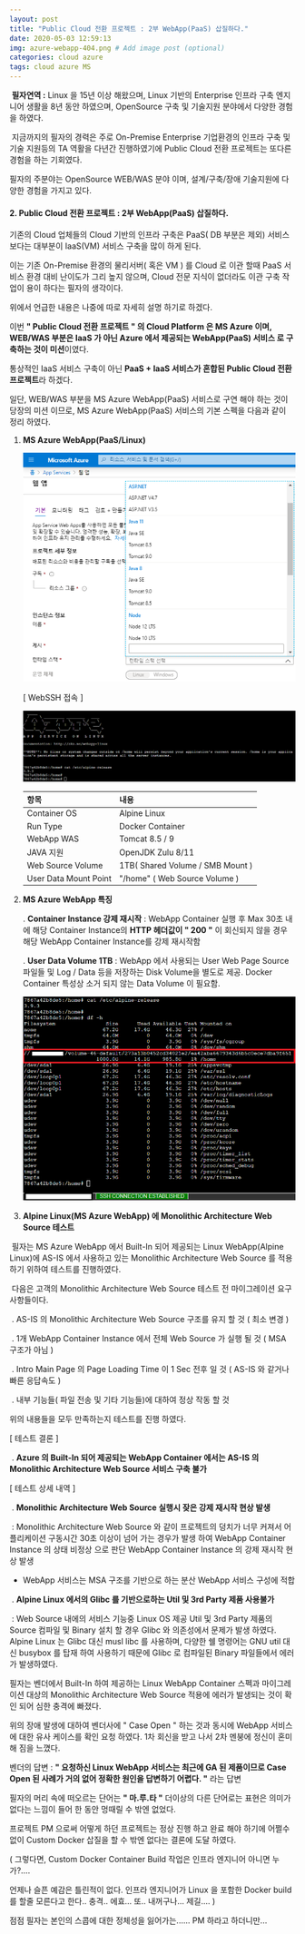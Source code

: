 ```yaml
---
layout: post
title: "Public Cloud 전환 프로젝트 : 2부 WebApp(PaaS) 삽질하다."
date: 2020-05-03 12:59:13
img: azure-webapp-404.png # Add image post (optional)
categories: cloud azure
tags: cloud azure MS
---
```


​	**필자연역 :** Linux 을 15년 이상 해왔으며, Linux 기반의 Enterprise 인프라 구축 엔지니어 생활을 8년 동안 하였으며, OpenSource 구축 및 기술지원 분야에서 다양한 경험을 하였다.

​	지금까지의 필자의 경력은 주로 On-Premise Enterprise 기업환경의 인프라 구축 및 기술 지원등의 TA 역활을 다년간 진행하였기에 Public Cloud 전환 프로젝트는 또다른 경험을 하는 기회였다.

필자의 주분야는 OpenSource WEB/WAS 분야 이며, 설계/구축/장애 기술지원에 다양한 경험을 가지고 있다.



#### 2. Public Cloud 전환 프로젝트 : 2부 WebApp(PaaS) 삽질하다.

기존의 Cloud 업체들의 Cloud 기반의 인프라 구축은 PaaS( DB 부분은 제외) 서비스 보다는 대부분이 IaaS(VM) 서비스 구축을 많이 하게 된다. 

  이는 기존 On-Premise 환경의 물리서버( 혹은 VM )  를 Cloud 로 이관 할때 PaaS 서비스 환경 대비 난이도가 그리 높지 않으며, Cloud 전문 지식이 없더라도 이관 구축 작업이 용이 하다는 필자의 생각이다.

  위에서 언급한 내용은 나중에 따로 자세히 설명 하기로 하겠다.

이번 **" Public Cloud 전환 프로젝트 " 의 Cloud Platform 은 MS Azure 이며, WEB/WAS 부분은 IaaS 가 아닌 Azure 에서 제공되는 WebApp(PaaS) 서비스 로 구축하는 것이 미션**이였다.

 통상적인 IaaS 서비스 구축이 아닌 **PaaS + IaaS 서비스가 혼합된 Public Cloud 전환 프로젝트**라 하겠다. 

 일단, WEB/WAS 부분을 MS Azure WebApp(PaaS) 서비스로 구연 해야 하는 것이 당장의 미션 이므로, MS Azure WebApp(PaaS) 서비스의 기본 스펙을 다음과 같이 정리 하였다.

1. **MS Azure WebApp(PaaS/Linux)**

   ![Azure WebApp](https://github.com/graudis/graudis.github.io/blob/master/_image/webapp-1.png?raw=true)

   [ WebSSH 접속 ]

   ![WebSSH](https://github.com/graudis/graudis.github.io/blob/master/_image/webapp-2.png?raw=true)

   | 항목                  | 내용                             |
   | --------------------- | -------------------------------- |
   | Container OS          | Alpine Linux                     |
   | Run Type              | Docker Container                 |
   | WebApp WAS            | Tomcat 8.5 / 9                   |
   | JAVA 지원             | OpenJDK Zulu 8/11                |
   | Web Source Volume     | 1TB( Shared Volume / SMB Mount ) |
   | User Data Mount Point | "/home" ( Web Source Volume )    |



2. **MS Azure WebApp 특징**

   . **Container Instance 강제 재시작** : WebApp Container 실행 후 Max 30초 내에 해당 Container Instance의 **HTTP 헤더값이 " 200 "** 이 회신되지 않을 경우 해당 WebApp Container Instance를 강제 재시작함

   

   . **User Data Volume 1TB** : WebApp 에서 사용되는 User Web Page Source 파일들 및 Log / Data 등을 저장하는 Disk Volume을 별도로 제공. Docker Container 특성상 소거 되지 않는 Data Volume 이 필요함.

   ![User Data](https://github.com/graudis/graudis.github.io/blob/master/_image/webapp-4.png?raw=true)



3. **Alpine Linux(MS Azure WebApp) 에 Monolithic Architecture Web Source 테스트**

​	필자는 MS Azure WebApp 에서 Built-In 되어 제공되는 Linux WebApp(Alpine Linux)에 AS-IS 에서 사용하고 있는 Monolithic Architecture Web Source 를 적용하기 위하여 테스트를 진행하였다.

​    다음은 고객의 Monolithic Architecture Web Source 테스트 전 마이그레이션 요구 사항들이다.

​	. AS-IS 의 Monolithic Architecture Web Source 구조를 유지 할 것 ( 최소 변경 )

​	. 1개 WebApp Container Instance 에서 전체 Web Source 가 실행 될 것 ( MSA 구조가 아님 )

​	. Intro Main Page 의 Page Loading Time 이 1 Sec 전후 일 것 ( AS-IS 와 같거나 빠른 응답속도 )

​	. 내부 기능들( 파일 전송 및 기타 기능들)에 대하여 정상 작동 할 것



  위의 내용들을 모두 만족하는지 테스트를 진행 하였다. 

[ 테스트 결론 ]

​	. **Azure 의 Built-In 되어 제공되는 WebApp Container 에서는 AS-IS 의 Monolithic Architecture Web Source 서비스 구축 불가**



[ 테스트 상세 내역 ]

​	. **Monolithic Architecture Web Source 실행시 잦은 강제 재시작 현상 발생**

​	: Monolithic Architecture Web Source 와 같이 프로젝트의 덩치가 너무 커져서 어플리케이션 구동시간 30초 이상이 넘어 가는 경우가 발생 하여 WebApp Container Instance 의 상태 비정상 으로 판단 WebApp Container Instance 의 강제 재시작 현상 발생

 * WebApp 서비스는 MSA 구조를 기반으로 하는  분산 WebApp 서비스 구성에 적합

   

​	. **Alpine Linux 에서의 Glibc 를 기반으로하는 Util 및 3rd Party 제품 사용불가** 

​	: Web Source 내에의 서비스 기능중 Linux OS 제공 Util 및 3rd Party 제품의 Source 컴파일 및 Binary 설치 할 경우 Glibc 와 의존성에서 문제가 발생 하였다. Alpine Linux 는 Glibc 대신 musl libc 를 사용하며, 다양한 쉘 명령어는 GNU util 대신 busybox 를 탑재 하여 사용하기 때문에 Glibc 로 컴파일된 Binary 파일들에서 에러가 발생하였다.



  필자는 벤더에서 Built-In 하여 제공하는 Linux WebApp Container 스펙과 마이그레이션 대상의 Monolithic Architecture Web Source 적용에 에러가 발생되는 것이 확인 되어 심한 충격에 빠졌다. 



  위의 장애 발생에 대하여 벤더사에 " Case Open " 하는 것과 동시에 WebApp 서비스에 대한 유사 케이스를 확인 요청 하였다. 1차 회신을 받고 나서 2차 멘붕에 정신이 혼미해 짐을 느꼈다.



벤더의 답변 : **" 요청하신 Linux WebApp 서비스는 최근에 GA 된 제품이므로 Case Open 된 사례가 거의 없어 정확한 원인을 답변하기 어렵다. "** 라는 답변



  필자의 머리 속에 떠오르는 단어는 **" 마.루.타 "** 더이상의  다른 단어로는 표현은 의미가 없다는 느낌이 들어 한 동안 멍때릴 수 밖엔 없었다. 



  프로젝트 PM 으로써 어떻게 하던 프로젝트는 정상 진행 하고 완료 해야 하기에 어쩔수 없이 Custom Docker 삽질을 할 수 밖엔 없다는 결론에 도달 하였다.

( 그렇다면, Custom Docker Container Build 작업은 인프라 엔지니어 아니면 누가?.... 

언제나 슬픈 예감은 틀린적이 없다. 인프라 엔지니어가 Linux 을 포함한 Docker build를 할줄 모른다고 한다.. 충격.. 에효... 또.. 내꺼구나... 제길.... )



점점 필자는 본인의 스콥에 대한 정체성을 잃어가는...... PM 하라고 하더니만... 
